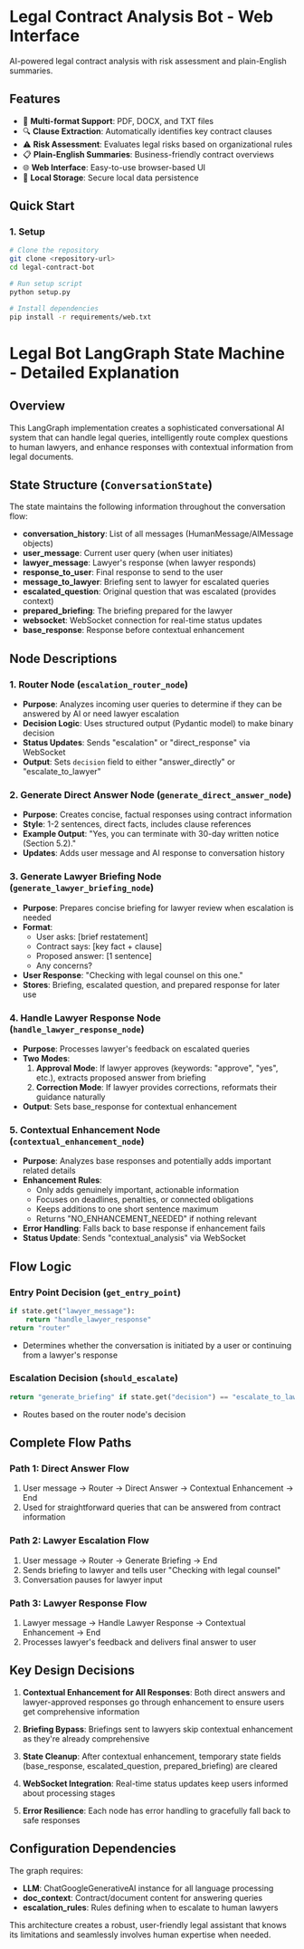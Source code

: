 # Legal Contract Analysis Bot - Web Interface

AI-powered legal contract analysis with risk assessment and plain-English summaries.

## Features

- 📄 **Multi-format Support**: PDF, DOCX, and TXT files
- 🔍 **Clause Extraction**: Automatically identifies key contract clauses
- ⚠️ **Risk Assessment**: Evaluates legal risks based on organizational rules
- 📋 **Plain-English Summaries**: Business-friendly contract overviews
- 🌐 **Web Interface**: Easy-to-use browser-based UI
- 💾 **Local Storage**: Secure local data persistence

## Quick Start

### 1. Setup
```bash
# Clone the repository
git clone <repository-url>
cd legal-contract-bot

# Run setup script
python setup.py

# Install dependencies
pip install -r requirements/web.txt
```

# Legal Bot LangGraph State Machine - Detailed Explanation

## Overview
This LangGraph implementation creates a sophisticated conversational AI system that can handle legal queries, intelligently route complex questions to human lawyers, and enhance responses with contextual information from legal documents.

## State Structure (`ConversationState`)

The state maintains the following information throughout the conversation flow:

- **conversation_history**: List of all messages (HumanMessage/AIMessage objects)
- **user_message**: Current user query (when user initiates)
- **lawyer_message**: Lawyer's response (when lawyer responds)
- **response_to_user**: Final response to send to the user
- **message_to_lawyer**: Briefing sent to lawyer for escalated queries
- **escalated_question**: Original question that was escalated (provides context)
- **prepared_briefing**: The briefing prepared for the lawyer
- **websocket**: WebSocket connection for real-time status updates
- **base_response**: Response before contextual enhancement

## Node Descriptions

### 1. **Router Node** (`escalation_router_node`)
- **Purpose**: Analyzes incoming user queries to determine if they can be answered by AI or need lawyer escalation
- **Decision Logic**: Uses structured output (Pydantic model) to make binary decision
- **Status Updates**: Sends "escalation" or "direct_response" via WebSocket
- **Output**: Sets `decision` field to either "answer_directly" or "escalate_to_lawyer"

### 2. **Generate Direct Answer Node** (`generate_direct_answer_node`)
- **Purpose**: Creates concise, factual responses using contract information
- **Style**: 1-2 sentences, direct facts, includes clause references
- **Example Output**: "Yes, you can terminate with 30-day written notice (Section 5.2)."
- **Updates**: Adds user message and AI response to conversation history

### 3. **Generate Lawyer Briefing Node** (`generate_lawyer_briefing_node`)
- **Purpose**: Prepares concise briefing for lawyer review when escalation is needed
- **Format**: 
  - User asks: [brief restatement]
  - Contract says: [key fact + clause]
  - Proposed answer: [1 sentence]
  - Any concerns?
- **User Response**: "Checking with legal counsel on this one."
- **Stores**: Briefing, escalated question, and prepared response for later use

### 4. **Handle Lawyer Response Node** (`handle_lawyer_response_node`)
- **Purpose**: Processes lawyer's feedback on escalated queries
- **Two Modes**:
  1. **Approval Mode**: If lawyer approves (keywords: "approve", "yes", etc.), extracts proposed answer from briefing
  2. **Correction Mode**: If lawyer provides corrections, reformats their guidance naturally
- **Output**: Sets base_response for contextual enhancement

### 5. **Contextual Enhancement Node** (`contextual_enhancement_node`)
- **Purpose**: Analyzes base responses and potentially adds important related details
- **Enhancement Rules**:
  - Only adds genuinely important, actionable information
  - Focuses on deadlines, penalties, or connected obligations
  - Keeps additions to one short sentence maximum
  - Returns "NO_ENHANCEMENT_NEEDED" if nothing relevant
- **Error Handling**: Falls back to base response if enhancement fails
- **Status Update**: Sends "contextual_analysis" via WebSocket

## Flow Logic

### Entry Point Decision (`get_entry_point`)
```python
if state.get("lawyer_message"):
    return "handle_lawyer_response"
return "router"
```
- Determines whether the conversation is initiated by a user or continuing from a lawyer's response

### Escalation Decision (`should_escalate`)
```python
return "generate_briefing" if state.get("decision") == "escalate_to_lawyer" else "answer"
```
- Routes based on the router node's decision

## Complete Flow Paths

### Path 1: Direct Answer Flow
1. User message → Router → Direct Answer → Contextual Enhancement → End
2. Used for straightforward queries that can be answered from contract information

### Path 2: Lawyer Escalation Flow
1. User message → Router → Generate Briefing → End
2. Sends briefing to lawyer and tells user "Checking with legal counsel"
3. Conversation pauses for lawyer input

### Path 3: Lawyer Response Flow
1. Lawyer message → Handle Lawyer Response → Contextual Enhancement → End
2. Processes lawyer's feedback and delivers final answer to user

## Key Design Decisions

1. **Contextual Enhancement for All Responses**: Both direct answers and lawyer-approved responses go through enhancement to ensure users get comprehensive information

2. **Briefing Bypass**: Briefings sent to lawyers skip contextual enhancement as they're already comprehensive

3. **State Cleanup**: After contextual enhancement, temporary state fields (base_response, escalated_question, prepared_briefing) are cleared

4. **WebSocket Integration**: Real-time status updates keep users informed about processing stages

5. **Error Resilience**: Each node has error handling to gracefully fall back to safe responses

## Configuration Dependencies

The graph requires:
- **LLM**: ChatGoogleGenerativeAI instance for all language processing
- **doc_context**: Contract/document content for answering queries
- **escalation_rules**: Rules defining when to escalate to human lawyers

This architecture creates a robust, user-friendly legal assistant that knows its limitations and seamlessly involves human expertise when needed.
